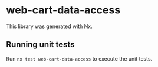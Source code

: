# web-cart-data-access

This library was generated with [Nx](https://nx.dev).

## Running unit tests

Run `nx test web-cart-data-access` to execute the unit tests.
